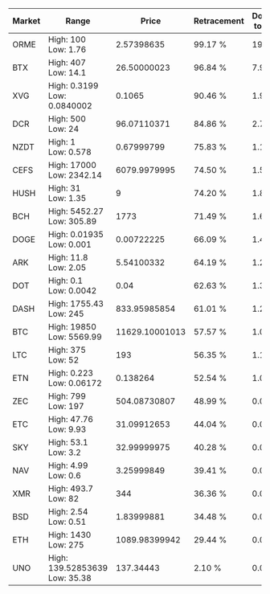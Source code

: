 | Market | Range | Price| Retracement | Doubles to 50% |
| --- | --- | --- | --- | --- |
| ORME | High: 100<br />Low: 1.76 | 2.57398635 | 99.17 % | 19.77 |
| BTX | High: 407<br />Low: 14.1 | 26.50000023 | 96.84 % | 7.95 |
| XVG | High: 0.3199<br />Low: 0.0840002 | 0.1065 | 90.46 % | 1.90 |
| DCR | High: 500<br />Low: 24 | 96.07110371 | 84.86 % | 2.73 |
| NZDT | High: 1<br />Low: 0.578 | 0.67999799 | 75.83 % | 1.16 |
| CEFS | High: 17000<br />Low: 2342.14 | 6079.9979995 | 74.50 % | 1.59 |
| HUSH | High: 31<br />Low: 1.35 | 9 | 74.20 % | 1.80 |
| BCH | High: 5452.27<br />Low: 305.89 | 1773 | 71.49 % | 1.62 |
| DOGE | High: 0.01935<br />Low: 0.001 | 0.00722225 | 66.09 % | 1.41 |
| ARK | High: 11.8<br />Low: 2.05 | 5.54100332 | 64.19 % | 1.25 |
| DOT | High: 0.1<br />Low: 0.0042 | 0.04 | 62.63 % | 1.30 |
| DASH | High: 1755.43<br />Low: 245 | 833.95985854 | 61.01 % | 1.20 |
| BTC | High: 19850<br />Low: 5569.99 | 11629.10001013 | 57.57 % | 1.09 |
| LTC | High: 375<br />Low: 52 | 193 | 56.35 % | 1.11 |
| ETN | High: 0.223<br />Low: 0.06172 | 0.138264 | 52.54 % | 1.03 |
| ZEC | High: 799<br />Low: 197 | 504.08730807 | 48.99 % | 0.00 |
| ETC | High: 47.76<br />Low: 9.93 | 31.09912653 | 44.04 % | 0.00 |
| SKY | High: 53.1<br />Low: 3.2 | 32.99999975 | 40.28 % | 0.00 |
| NAV | High: 4.99<br />Low: 0.6 | 3.25999849 | 39.41 % | 0.00 |
| XMR | High: 493.7<br />Low: 82 | 344 | 36.36 % | 0.00 |
| BSD | High: 2.54<br />Low: 0.51 | 1.83999881 | 34.48 % | 0.00 |
| ETH | High: 1430<br />Low: 275 | 1089.98399942 | 29.44 % | 0.00 |
| UNO | High: 139.52853639<br />Low: 35.38 | 137.34443 | 2.10 % | 0.00 |
